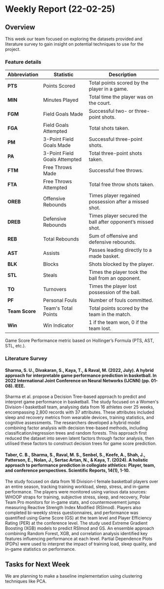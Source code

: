 # Weekly Report (22-02-25)

## Overview
This week our team focused on exploring the datasets provided and literature survey to gain insight on potential techniques to use for the project.

### Feature details

| **Abbreviation** | **Statistic**                     | **Description**                                                                                   |
|------------------|-----------------------------------|---------------------------------------------------------------------------------------------------|
| **PTS**          | Points Scored                     | Total points scored by the player in a game.                                                      |
| **MIN**          | Minutes Played                    | Total time the player was on the court.                                                           |
| **FGM**          | Field Goals Made                  | Successful two- or three-point shots.                                                             |
| **FGA**          | Field Goals Attempted             | Total shots taken.                                                                                |
| **PM**           | 3-Point Field Goals Made          | Successful three-point shots.                                                                     |
| **PA**           | 3-Point Field Goals Attempted     | Total three-point shots taken.                                                                    |
| **FTM**          | Free Throws Made                  | Successful free throws.                                                                           |
| **FTA**          | Free Throws Attempted             | Total free throw shots taken.                                                                     |
| **OREB**         | Offensive Rebounds                | Times player regained possession after a missed shot.                                             |
| **DREB**         | Defensive Rebounds                | Times player secured the ball after opponent’s missed shot.                                       |
| **REB**          | Total Rebounds                    | Sum of offensive and defensive rebounds.                                                          |
| **AST**          | Assists                           | Passes leading directly to a made basket.                                                         |
| **BLK**          | Blocks                            | Shots blocked by the player.                                                                      |
| **STL**          | Steals                            | Times the player took the ball from an opponent.                                                  |
| **TO**           | Turnovers                         | Times the player lost possession of the ball.                                                     |
| **PF**           | Personal Fouls                    | Number of fouls committed.                                                                        |
| **Team Score**   | Team's Total Points               | Total points scored by the team in the match.                                                     |
| **Win**          | Win Indicator                     | 1 if the team won, 0 if the team lost.                                                            |
 
Game Score	Performance metric based on Hollinger’s Formula (PTS, AST, STL, etc.).

### Literature Survey
#### Sharma, S. U., Divakaran, S., Kaya, T., & Raval, M. (2022, July). A hybrid approach for interpretable game performance prediction in basketball. In 2022 International Joint Conference on Neural Networks (IJCNN) (pp. 01-08). IEEE.

Sharma et al. propose a Decision Tree-based approach to predict and interpret game performance in basketball. The study focused on a Women's Division-I basketball team, analysing data from 16 athletes over 25 weeks, encompassing 2,800 records with 37 attributes. These attributes included sleep and recovery metrics from wearable devices, training statistics, and cognitive assessments. The researchers developed a hybrid model combining factor analysis with decision tree-based methods, including classification/regression trees and random forests. This approach first reduced the dataset into seven latent factors through factor analysis, then utilised these factors to construct decision trees for game score prediction.

#### Taber, C. B., Sharma, S., Raval, M. S., Senbel, S., Keefe, A., Shah, J., Patterson, E., Nolan, J., Sertac Artan, N., & Kaya, T. (2024). A holistic approach to performance prediction in collegiate athletics: Player, team, and conference perspectives. Scientific Reports, 14(1), 1-10.

The study focused on data from 16 Division-I female basketball players over an entire season, tracking training workload, sleep, stress, and in-game performance. The players were monitored using various data sources: WHOOP straps for training, subjective stress, sleep, and recovery, Polar Team Pro monitors for in-game stats, and countermovement jumps measuring Reactive Strength Index Modified (RSImod). Players also completed bi-weekly stress questionnaires, and performance was quantified using Game Score (GS) at the team level and Player Efficiency Rating (PER) at the conference level. The study used Extreme Gradient Boosting (XGB) models to predict RSImod and GS. An ensemble approach combining Random Forest, XGB, and correlation analysis identified key features influencing performance at each level. Partial Dependence Plots (PDPs) were used to interpret the impact of training load, sleep quality, and in-game statistics on performance.

## Tasks for Next Week
We are planning to make a baseline implementation using clustering techniques like PCA.

